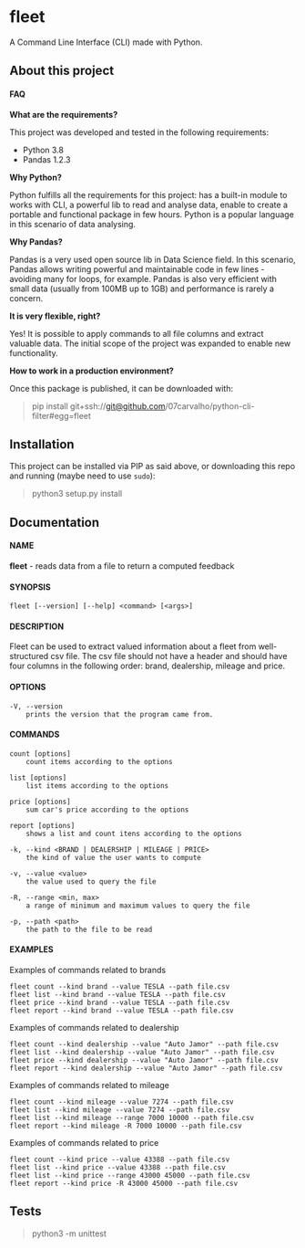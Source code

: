 # fleet

A Command Line Interface (CLI) made with Python.

## About this project

#### FAQ
**What are the requirements?**

This project was developed and tested in the following requirements:
* Python 3.8
* Pandas 1.2.3

**Why Python?**

Python fulfills all the requirements for this project: has a built-in module to works with CLI, a powerful lib to read and analyse data, enable to create a portable and functional package in few hours. Python is a popular language in this scenario of data analysing.

**Why Pandas?**

Pandas is a very used open source lib in Data Science field. In this scenario, Pandas allows writing powerful and maintainable code in few lines - avoiding many for loops, for example. Pandas is also very efficient with small data (usually from 100MB up to 1GB) and performance is rarely a concern.

**It is very flexible, right?**

Yes! It is possible to apply commands to all file columns and extract valuable data. The initial scope of the project was expanded to enable new functionality. 

**How to work in a production environment?**

Once this package is published, it can be downloaded with:
> pip install git+ssh://git@github.com/07carvalho/python-cli-filter#egg=fleet


## Installation
This project can be installed via PIP as said above, or downloading this repo and running (maybe need to use `sudo`):
> python3 setup.py install


## Documentation

#### NAME
**fleet** - reads data from a file to return a computed feedback

#### SYNOPSIS
```
fleet [--version] [--help] <command> [<args>]
```

#### DESCRIPTION
Fleet can be used to extract valued information about a fleet from well-structured csv file. The csv file should not have a header and should have four columns in the following order: brand, dealership, mileage and price.    

#### OPTIONS
```
-V, --version
    prints the version that the program came from.
```

#### COMMANDS
```
count [options]
    count items according to the options

list [options]
    list items according to the options

price [options]
    sum car's price according to the options

report [options]
    shows a list and count itens according to the options

-k, --kind <BRAND | DEALERSHIP | MILEAGE | PRICE>
    the kind of value the user wants to compute

-v, --value <value>
    the value used to query the file

-R, --range <min, max>
    a range of minimum and maximum values to query the file

-p, --path <path>
    the path to the file to be read
```

#### EXAMPLES
Examples of commands related to brands
```
fleet count --kind brand --value TESLA --path file.csv
fleet list --kind brand --value TESLA --path file.csv
fleet price --kind brand --value TESLA --path file.csv
fleet report --kind brand --value TESLA --path file.csv
```

Examples of commands related to dealership
```
fleet count --kind dealership --value "Auto Jamor" --path file.csv
fleet list --kind dealership --value "Auto Jamor" --path file.csv
fleet price --kind dealership --value "Auto Jamor" --path file.csv
fleet report --kind dealership --value "Auto Jamor" --path file.csv
```

Examples of commands related to mileage
```
fleet count --kind mileage --value 7274 --path file.csv
fleet list --kind mileage --value 7274 --path file.csv
fleet list --kind mileage --range 7000 10000 --path file.csv
fleet report --kind mileage -R 7000 10000 --path file.csv
```

Examples of commands related to price
```
fleet count --kind price --value 43388 --path file.csv
fleet list --kind price --value 43388 --path file.csv
fleet list --kind price --range 43000 45000 --path file.csv
fleet report --kind price -R 43000 45000 --path file.csv
```


## Tests
> python3 -m unittest
